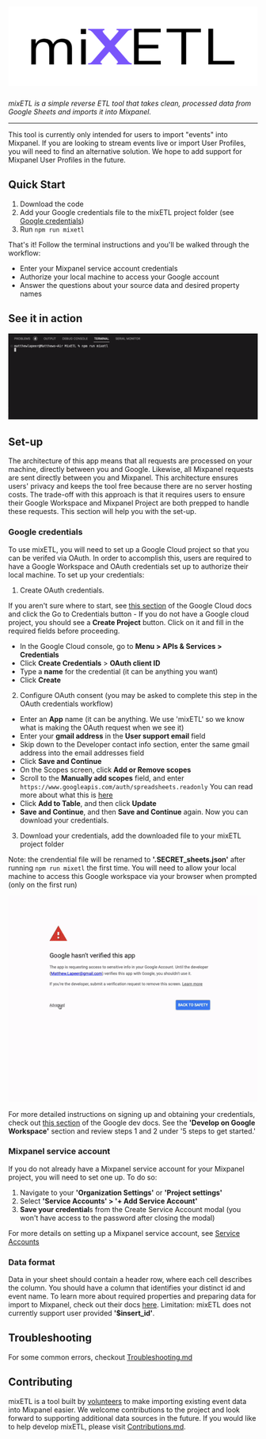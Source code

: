 <h1 align="center">
    <img width="540" height="160" src="logo.png" alt=""><br>
</h1>

*mixETL is a simple reverse ETL tool that takes clean, processed data from Google Sheets and imports it into Mixpanel.*

- - -

This tool is currently only intended for users to import "events" into Mixpanel. If you are looking to stream events live or import User Profiles, you will need to find an alternative solution. We hope to add support for Mixpanel User Profiles in the future.

## Quick Start 
1. Download the code
2. Add your Google credentials file to the mixETL project folder (see [Google credentials](https://github.com/CodeSeeker-io/MixETL/blob/main/README.md#google-credentials))
3. Run `npm run mixetl`

That's it! Follow the terminal instructions and you'll be walked through the workflow:
- Enter your Mixpanel service account credentials
- Authorize your local machine to access your Google account
- Answer the questions about your source data and desired property names

## See it in action
![run mixetl command, and follow the prompts to complete your import](/mixetl.gif)

## Set-up
The architecture of this app means that all requests are processed on your machine, directly between you and Google. Likewise, all Mixpanel requests are sent directly between you and Mixpanel. This architecture ensures users' privacy and keeps the tool free because there are no server hosting costs. The trade-off with this approach is that it requires users to ensure their Google Workspace and Mixpanel Project are both prepped to handle these requests. This section will help you with the set-up. 
### Google credentials
To use mixETL, you will need to set up a Google Cloud project so that you can be verifed via OAuth. In order to accomplish this, users are required to have a Google Workspace and OAuth credentials set up to authorize their local machine. To set up your credentials:
1. Create OAuth credentials.

  If you aren't sure where to start, see [this section](https://developers.google.com/workspace/guides/create-credentials#oauth-client-id) of the Google Cloud docs and click the Go to Credentials button
    - If you do not have a Google cloud project, you should see a **Create Project** button. Click on it and fill in the required fields before proceeding.
  - In the Google Cloud console, go to **Menu > APIs & Services > Credentials**
  - Click **Create Credentials** > **OAuth client ID**
  - Type a **name** for the credential (it can be anything you want)
  - Click **Create**
  
2. Configure OAuth consent (you may be asked to complete this step in the OAuth credentials workflow)
  - Enter an **App** name (it can be anything. We use 'mixETL' so we know what is making the OAuth request when we see it)
  - Enter your **gmail address** in the **User support email** field
  - Skip down to the Developer contact info section, enter the same gmail address into the email addresses field
  - Click **Save and Continue**
  - On the Scopes screen, click **Add or Remove scopes**
  - Scroll to the **Manually add scopes** field, and enter ```https://www.googleapis.com/auth/spreadsheets.readonly```
  You can read more about what this is [here](https://developers.google.com/identity/protocols/oauth2/scopes)
  - Click **Add to Table**, and then click **Update**
  - **Save and Continue**, and then **Save and Continue** again. Now you can download your credentials.
3. Download your credentials, add the downloaded file to your mixETL project folder

Note: the crendential file will be renamed to **'.SECRET_sheets.json'** after running `npm run mixetl` the first time.
You will need to allow your local machine to access this Google workspace via your browser when prompted (only on the first run)

![grant access to Google when prompted](oauth.gif)

For more detailed instructions on signing up and obtaining your credentials, check out [this section](https://developers.google.com/workspace/guides/get-started) of the Google dev docs. See the **'Develop on Google Workspace'** section and review steps 1 and 2 under '5 steps to get started.'

### Mixpanel service account
If you do not already have a Mixpanel service account for your Mixpanel project, you will need to set one up. To do so:
1. Navigate to your **'Organization Settings'** or **'Project settings'**
2. Select **'Service Accounts' > '+ Add Service Account'**
3. **Save your credential**s from the Create Service Account modal (you won't have access to the password after closing the modal)

For more details on setting up a Mixpanel service account, see [Service Accounts](https://developer.mixpanel.com/reference/service-accounts) 

### Data format
Data in your sheet should contain a header row, where each cell describes the column. You should have a column that identifies your distinct id and event name. To learn more about required properties and preparing data for import to Mixpanel, check out their docs [here](https://developer.mixpanel.com/reference/import-events). Limitation: mixETL does not currently support user provided **'$insert_id'**.  

## Troubleshooting
For some common errors, checkout [Troubleshooting.md](https://github.com/CodeSeeker-io/MixETL/blob/main/Troubleshooting.md)

## Contributing
mixETL is a tool built by [volunteers](https://github.com/CodeSeeker-io/MixETL/graphs/contributors) to make importing existing event data into Mixpanel easier. We welcome contributions to the project and look forward to supporting additional data sources in the future. If you would like to help develop mixETL, please visit [Contributions.md](https://github.com/CodeSeeker-io/MixETL/blob/main/Contributions.md).

